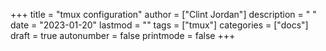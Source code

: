 +++
title = "tmux configuration"
author = ["Clint Jordan"]
description = " "
date = "2023-01-20"
lastmod = ""
tags = ["tmux"]
categories = ["docs"]
draft = true
autonumber = false
printmode = false
+++

